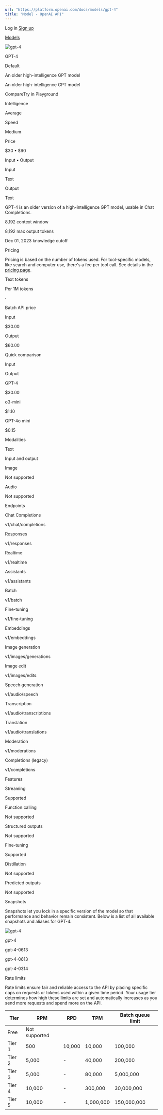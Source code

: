 ```yaml
---
url: "https://platform.openai.com/docs/models/gpt-4"
title: "Model - OpenAI API"
---
```


Log in [Sign up](https://platform.openai.com/signup)

[Models](https://platform.openai.com/docs/models)

![gpt-4](https://cdn.openai.com/API/docs/images/model-page/model-icons/gpt-4.png)

GPT-4

Default

An older high-intelligence GPT model

An older high-intelligence GPT model

CompareTry in Playground

Intelligence

Average

Speed

Medium

Price

$30 • $60

Input • Output

Input

Text

Output

Text

GPT-4 is an older version of a high-intelligence GPT model, usable in Chat Completions.

8,192 context window

8,192 max output tokens

Dec 01, 2023 knowledge cutoff

Pricing

Pricing is based on the number of tokens used. For tool-specific models, like search and computer use, there's a fee per tool call. See details in the [pricing page](https://platform.openai.com/docs/pricing).

Text tokens

Per 1M tokens

∙

Batch API price

Input

$30.00

Output

$60.00

Quick comparison

Input

Output

GPT-4

$30.00

o3-mini

$1.10

GPT-4o mini

$0.15

Modalities

Text

Input and output

Image

Not supported

Audio

Not supported

Endpoints

Chat Completions

v1/chat/completions

Responses

v1/responses

Realtime

v1/realtime

Assistants

v1/assistants

Batch

v1/batch

Fine-tuning

v1/fine-tuning

Embeddings

v1/embeddings

Image generation

v1/images/generations

Image edit

v1/images/edits

Speech generation

v1/audio/speech

Transcription

v1/audio/transcriptions

Translation

v1/audio/translations

Moderation

v1/moderations

Completions (legacy)

v1/completions

Features

Streaming

Supported

Function calling

Not supported

Structured outputs

Not supported

Fine-tuning

Supported

Distillation

Not supported

Predicted outputs

Not supported

Snapshots

Snapshots let you lock in a specific version of the model so that performance and behavior remain consistent. Below is a list of all available snapshots and aliases for GPT-4.

![gpt-4](https://cdn.openai.com/API/docs/images/model-page/model-icons/gpt-4.png)

gpt-4

gpt-4-0613

gpt-4-0613

gpt-4-0314

Rate limits

Rate limits ensure fair and reliable access to the API by placing specific caps on requests or tokens used within a given time period. Your usage tier determines how high these limits are set and automatically increases as you send more requests and spend more on the API.

| Tier | RPM | RPD | TPM | Batch queue limit |
| --- | --- | --- | --- | --- |
| Free | Not supported |
| Tier 1 | 500 | 10,000 | 10,000 | 100,000 |
| Tier 2 | 5,000 | - | 40,000 | 200,000 |
| Tier 3 | 5,000 | - | 80,000 | 5,000,000 |
| Tier 4 | 10,000 | - | 300,000 | 30,000,000 |
| Tier 5 | 10,000 | - | 1,000,000 | 150,000,000 |